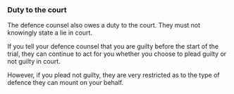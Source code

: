 ###  **Duty to the court**

The defence counsel also owes a duty to the court. They must not knowingly
state a lie in court.

If you tell your defence counsel that you are guilty before the start of the
trial, they can continue to act for you whether you choose to plead guilty or
not guilty in court.

However, if you plead not guilty, they are very restricted as to the type of
defence they can mount on your behalf.

